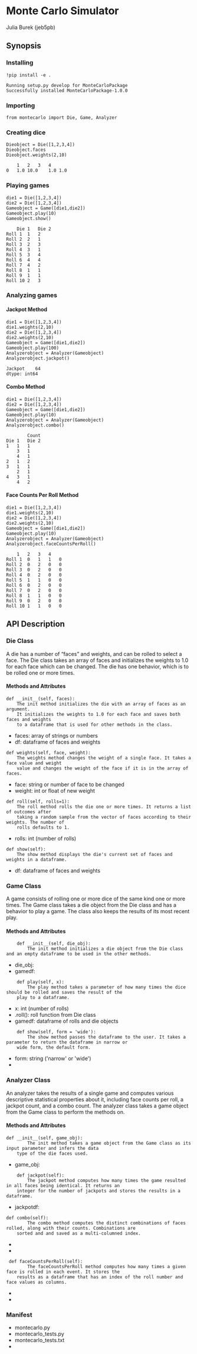 # Monte Carlo Simulator
Julia Burek (jeb5pb)

## Synopsis
### Installing
```
!pip install -e .
```
```
Running setup.py develop for MonteCarloPackage
Successfully installed MonteCarloPackage-1.0.0
```

### Importing
```
from montecarlo import Die, Game, Analyzer
```

### Creating dice
```
Dieobject = Die([1,2,3,4])
Dieobject.faces
Dieobject.weights(2,10)
```
```
	1	2	3	4
0	1.0	10.0	1.0	1.0
```
### Playing games
```
die1 = Die([1,2,3,4])
die2 = Die([1,2,3,4])
Gameobject = Game([die1,die2])
Gameobject.play(10)
Gameobject.show()
```
```
	Die 1	Die 2
Roll 1	1	2
Roll 2	2	1
Roll 3	2	3
Roll 4	3	1
Roll 5	3	4
Roll 6	4	4
Roll 7	4	2
Roll 8	1	1
Roll 9	1	1
Roll 10	2	3
```

### Analyzing games
#### Jackpot Method
```
die1 = Die([1,2,3,4])
die1.weights(2,10)
die2 = Die([1,2,3,4])
die2.weights(2,10)
Gameobject = Game([die1,die2])
Gameobject.play(100)
Analyzerobject = Analyzer(Gameobject)
Analyzerobject.jackpot()
```
```
Jackpot    64
dtype: int64
```

#### Combo Method
```
die1 = Die([1,2,3,4])
die2 = Die([1,2,3,4])
Gameobject = Game([die1,die2])
Gameobject.play(10)
Analyzerobject = Analyzer(Gameobject)
Analyzerobject.combo()
```
```
		Count
Die 1	Die 2	
1	1	1
	3	1
	4	1
2	1	2
3	1	1
	2	1
4	3	1
	4	2
```

#### Face Counts Per Roll Method
```
die1 = Die([1,2,3,4])
die1.weights(2,10)
die2 = Die([1,2,3,4])
die2.weights(2,10)
Gameobject = Game([die1,die2])
Gameobject.play(10)
Analyzerobject = Analyzer(Gameobject)
Analyzerobject.faceCountsPerRoll()
```
```
	1	2	3	4
Roll 1	0	1	1	0
Roll 2	0	2	0	0
Roll 3	0	2	0	0
Roll 4	0	2	0	0
Roll 5	1	1	0	0
Roll 6	0	2	0	0
Roll 7	0	2	0	0
Roll 8	1	1	0	0
Roll 9	0	2	0	0
Roll 10	1	1	0	0
```
## API Description
### Die Class
A die has a number of “faces” and weights, and can be rolled to select a face. The Die class takes an array 
of faces and initializes the weights to 1.0 for each face which can be changed. The die has one behavior, 
which is to be rolled one or more times.

#### Methods and Attributes
```
def __init__(self, faces):
	The init method initializes the die with an array of faces as an argument.
	It initializes the weights to 1.0 for each face and saves both faces and weights 
	to a dataframe that is used for other methods in the class.
```
- faces: array of strings or numbers
- df: dataframe of faces and weights	


```
def weights(self, face, weight):
	The weights method changes the weight of a single face. It takes a face value and weight
	value and changes the weight of the face if it is in the array of faces. 
```
- face: string or number of face to be changed
- weight: int or float of new weight


```
def roll(self, rolls=1):
	The roll method rolls the die one or more times. It returns a list of outcomes after 
	taking a random sample from the vector of faces according to their weights. The number of
	rolls defaults to 1.
```
- rolls: int (number of rolls)


```
def show(self):
	The show method displays the die's current set of faces and weights in a dataframe.
```
- df: dataframe of faces and weights



### Game Class
A game consists of rolling one or more dice of the same kind one or more times. The Game class
takes a die object from the Die class and has a behavior to play a game. The class also keeps the 
results of its most recent play.

#### Methods and Attributes
```
    def __init__(self, die_obj):
        The init method initializes a die object from the Die class and an empty dataframe to be used in the other methods.
```
- die_obj:
- gamedf: 


```
    def play(self, x):
        The play method takes a parameter of how many times the dice should be rolled and saves the result of the 
	play to a dataframe. 
```
- x: int (number of rolls)
- .roll(): roll function from Die class 
- gamedf: dataframe of rolls and die objects


```
    def show(self, form = 'wide'):
        The show method passes the dataframe to the user. It takes a parameter to return the dataframe in narrow or 
	wide form, the default form.
```
- form: string ('narrow' or 'wide')
- 

### Analyzer Class
An analyzer takes the results of a single game and computes various descriptive statistical properties 
about it, including face counts per roll, a jackpot count, and a combo count. The analyzer class takes 
a game object from the Game class to perform the methods on.

#### Methods and Attributes
```
def __init__(self, game_obj):
        The init method takes a game object from the Game class as its input parameter and infers the data 
	type of the die faces used.
```
- game_obj:


```
    def jackpot(self):
        The jackpot method computes how many times the game resulted in all faces being identical. It returns an 
	integer for the number of jackpots and stores the results in a dataframe.
```
- jackpotdf:


```
def combo(self):
        The combo method computes the distinct combinations of faces rolled, along with their counts. Combinations are 
	sorted and and saved as a multi-columned index.
```
-
-


```
 def faceCountsPerRoll(self):
        The faceCountsPerRoll method computes how many times a given face is rolled in each event. It stores the 
	results as a dataframe that has an index of the roll number and face values as columns.
```
-
-



### Manifest
- montecarlo.py
- montecarlo_tests.py
- montecarlo_tests.txt
- 

